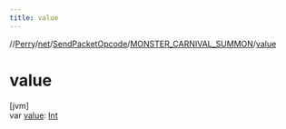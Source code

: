 ```yaml
---
title: value
---
```

//[Perry](../../../../index.html)/[net](../../index.html)/[SendPacketOpcode](../index.html)/[MONSTER_CARNIVAL_SUMMON](index.html)/[value](value.html)



# value



[jvm]\
var [value](value.html): [Int](https://kotlinlang.org/api/latest/jvm/stdlib/kotlin/-int/index.html)




